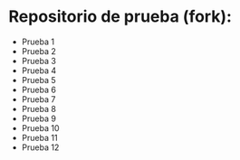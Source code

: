 # Repositorio de prueba (fork):
- Prueba 1
- Prueba 2
- Prueba 3
- Prueba 4
- Prueba 5
- Prueba 6
- Prueba 7
- Prueba 8
- Prueba 9
- Prueba 10
- Prueba 11
- Prueba 12
